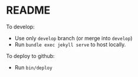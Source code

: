 # README

To develop:
- Use only `develop` branch (or merge into `develop`)
- Run `bundle exec jekyll serve` to host locally.

To deploy to github:
- Run `bin/deploy`
